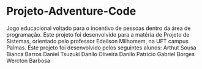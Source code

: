 # Projeto-Adventure-Code
Jogo educacional voltado para o incentivo de pessoas dentro da área de programação.
Este projeto foi desenvolvido para a matéria de Projeto de Sistemas, orientado pelo professor Edeilson Milhomem, na UFT campus Palmas.
Este projeto foi desenvolvido pelos seguintes alunos:
Arthut Sousa
Bianca Barros
Daniel Tsuzuki
Danilo Oliveira
Danilo Patrício
Gabriel Borges
Wercton Barbosa

